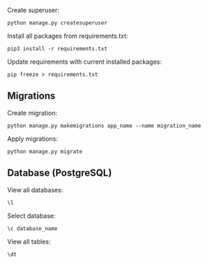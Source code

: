 Create superuser:
```
python manage.py createsuperuser
```


Install all packages from requirements.txt:
```
pip3 install -r requirements.txt
```


Update requirements with current installed packages:
```
pip freeze > requirements.txt
```


## Migrations 
Create migration:
```
python manage.py makemigrations app_name --name migration_name
```


Apply migrations:
```
python manage.py migrate
```


## Database (PostgreSQL)
View all databases:
```
\l
```


Select database:
```
\c database_name
```


View all tables:
```
\dt
```
